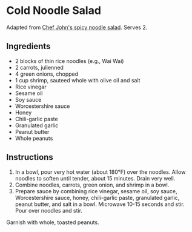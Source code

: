 # Cold Noodle Salad

Adapted from [Chef John's spicy noodle salad](http://foodwishes.blogspot.com/2012/09/spicy-rice-noodle-salad-strange-but-chew.html). Serves 2.

## Ingredients

- 2 blocks of thin rice noodles (e.g., Wai Wai)
- 2 carrots, julienned
- 4 green onions, chopped
- 1 cup shrimp, sauteed whole with olive oil and salt
- Rice vinegar
- Sesame oil
- Soy sauce
- Worcestershire sauce
- Honey
- Chili-garlic paste
- Granulated garlic
- Peanut butter
- Whole peanuts

## Instructions

1. In a bowl, pour very hot water (about 180&deg;F) over the noodles. Allow noodles to soften until tender, about 15 minutes. Drain very well.
2. Combine noodles, carrots, green onion, and shrimp in a bowl.
3. Prepare sauce by combining rice vinegar, sesame oil, soy sauce, Worcestershire sauce, honey, chili-garlic paste, granulated garlic, peanut butter, and salt in a bowl. Microwave 10-15 seconds and stir. Pour over noodles and stir.

Garnish with whole, toasted peanuts.
